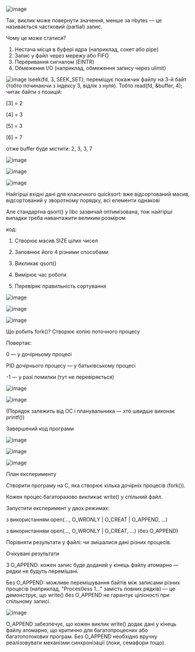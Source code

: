 ![image](https://github.com/user-attachments/assets/793544c3-1c83-406a-823f-81762af9c677)

Так, виклик може повернути значення, менше за nbytes — це називається частковий (partial) запис.

Чому це може статися?
1. Нестача місця в буфері ядра (наприклад, сокет або pipe)
2. Запис у файл через мережу або FIFO
3. Переривання сигналом (EINTR)
4. Обмеження I/O (наприклад, обмеження запису через ulimit)

![image](https://github.com/user-attachments/assets/fcf5e857-b865-457f-981e-0ae2618b9aaa)
lseek(fd, 3, SEEK_SET); переміщує покажчик файлу на 3-й байт (тобто починаючи з індексу 3, відлік з нуля). Тобто read(fd, &buffer, 4); читає байти з позицій:

[3] = 2  

[4] = 3  

[5] = 3  

[6] = 7

отже buffer буде містити: 2, 3, 3, 7

![image](https://github.com/user-attachments/assets/a8c4ed7b-cdde-4229-bc7c-d0fd9733ead6)


![image](https://github.com/user-attachments/assets/efaed090-ef76-4dec-b676-2aa50c8ef93a)


![image](https://github.com/user-attachments/assets/3c66dfd8-2e7d-4dd5-b528-29dbd9b67d4e)

Найгірші вхідні дані для класичного quicksort: вже відсортований масив, відсортований у зворотному порядку, всі елементи однакові

Але стандартна qsort() у libc зазвичай оптимізована, тож найгірші випадки треба навантажити великим розміром

код:
1. Створює масив SIZE цілих чисел

2. Заповнює його 4 різними способами

3. Викликає qsort()

4. Вимірює час роботи

5. Перевіряє правильність сортування

![image](https://github.com/user-attachments/assets/7a6a6e15-462d-475f-bba0-32e2726555d9)


![image](https://github.com/user-attachments/assets/e4bcebdd-7712-40a3-82ee-159d27735db1)

![image](https://github.com/user-attachments/assets/5bd5bfa4-9f60-409c-809f-21fd1e334b60)

Що робить fork()?
Створює копію поточного процесу

Повертає:

0 — у дочірньому процесі

PID дочірнього процесу — у батьківському процесі

-1 — у разі помилки (тут не перевіряється)

![image](https://github.com/user-attachments/assets/ea8cb828-060a-48e2-9ecd-ae314bf4ea8a)

![image](https://github.com/user-attachments/assets/0f5c3b63-7c88-420e-a90d-f5d3ed886d1e)

(Порядок залежить від ОС і планувальника — хто швидше виконає printf())


Завершений код програми

![image](https://github.com/user-attachments/assets/e86ce8f9-7c16-44d0-b92f-7466e3b521f0)

![image](https://github.com/user-attachments/assets/d02b62af-f080-45ec-b795-8d625f41f798)


![image](https://github.com/user-attachments/assets/25c64ec2-cc83-460b-a77b-1972d07ac1c4)

План експерименту

Створити програму на C, яка створює кілька дочірніх процесів (fork()).

Кожен процес багаторазово викликає write() у спільний файл.

Запустити експеримент у двох режимах:

з використанням open(..., O_WRONLY | O_CREAT | O_APPEND, ...)

з використанням open(..., O_WRONLY | O_CREAT, ...) (без O_APPEND)

Порівняти результати у файлі: чи змішалися дані різних процесів.

Очікувані результати

З O_APPEND: кожен запис буде доданий у кінець файлу атомарно — рядки не будуть перемішані.

Без O_APPEND: можливе перемішування байтів між записами різних процесів (наприклад, "Proces0ess 1..." замість повних рядків) — це демонструє, що write() без O_APPEND не гарантує цілісності при спільному записі.

![image](https://github.com/user-attachments/assets/2f58334b-08d5-4134-8b03-dbb4e24fbe90)

O_APPEND забезпечує, що кожен виклик write() додає дані у кінець файлу атомарно, що критично для багатопроцесних або багатопотокових програм. Без O_APPEND необхідно вручну реалізовувати механізми синхронізації (локи, семафори тощо).

